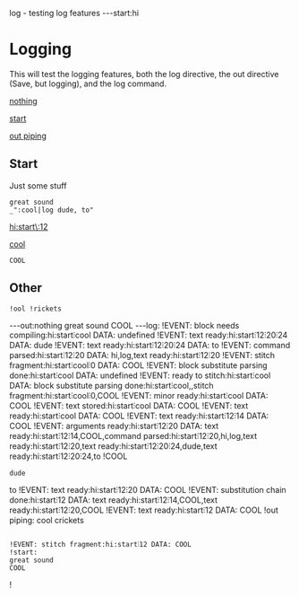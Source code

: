 log - testing log features
---start:hi
# Logging

This will test the logging features, both the log directive, the out directive
(Save, but logging), and the log command.

[nothing](#start "save:")

[start](#start "out:")

[out piping](#other "out:|sub !, c")


## Start

Just some stuff

    great sound
    _":cool|log dude, to"

[hi:start\\:12](# "log:")

[cool]()

    COOL

[](# "log:")

## Other

    !ool !rickets
---out:nothing
great sound
COOL
---log:
!EVENT: block needs compiling:hi:start⫶cool DATA: undefined
!EVENT: text ready:hi:start⫶12⫶20⫶24 DATA: dude
!EVENT: text ready:hi:start⫶12⫶20⫶24 DATA: to
!EVENT: command parsed:hi:start⫶12⫶20 DATA: hi,log,text ready:hi:start⫶12⫶20
!EVENT: stitch fragment:hi:start⫶cool⫶0 DATA: COOL
!EVENT: block substitute parsing done:hi:start⫶cool DATA: undefined
!EVENT: ready to stitch:hi:start⫶cool DATA: block substitute parsing done:hi:start⫶cool,,stitch fragment:hi:start⫶cool⫶0,COOL
!EVENT: minor ready:hi:start⫶cool DATA: COOL
!EVENT: text stored:hi:start⫶cool DATA: COOL
!EVENT: text ready:hi:start⫶cool DATA: COOL
!EVENT: text ready:hi:start⫶12⫶14 DATA: COOL
!EVENT: arguments ready:hi:start⫶12⫶20 DATA: text ready:hi:start⫶12⫶14,COOL,command parsed:hi:start⫶12⫶20,hi,log,text ready:hi:start⫶12⫶20,text ready:hi:start⫶12⫶20⫶24,dude,text ready:hi:start⫶12⫶20⫶24,to
!COOL
~~~
dude
~~~
to
!EVENT: text ready:hi:start⫶12⫶20 DATA: COOL
!EVENT: substitution chain done:hi:start⫶12 DATA: text ready:hi:start⫶12⫶14,COOL,text ready:hi:start⫶12⫶20,COOL
!EVENT: text ready:hi:start⫶12 DATA: COOL
!out piping:
cool crickets
~~~

!EVENT: stitch fragment:hi:start⫶12 DATA: COOL
!start:
great sound
COOL
~~~

!
